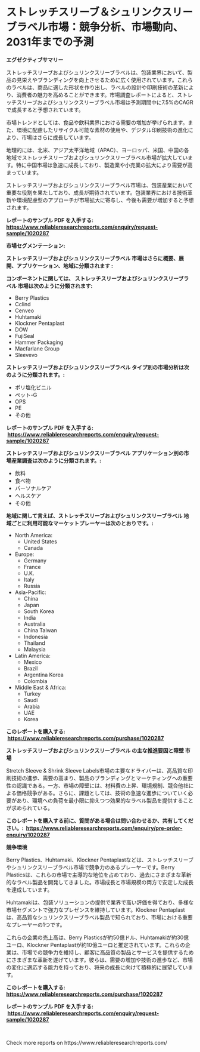 <p><h1>ストレッチスリーブ＆シュリンクスリーブラベル市場：競争分析、市場動向、2031年までの予測</h1></p><p><strong>エグゼクティブサマリー</strong></p>
<p><p>ストレッチスリーブおよびシュリンクスリーブラベルは、包装業界において、製品の見栄えやブランディングを向上させるために広く使用されています。これらのラベルは、商品に適した形状を作り出し、ラベルの設計や印刷技術の革新により、消費者の魅力を高めることができます。市場調査レポートによると、ストレッチスリーブおよびシュリンクスリーブラベル市場は予測期間中に7.5%のCAGRで成長すると予想されています。</p><p>市場トレンドとしては、食品や飲料業界における需要の増加が挙げられます。また、環境に配慮したリサイクル可能な素材の使用や、デジタル印刷技術の進化により、市場はさらに成長しています。</p><p>地理的には、北米、アジア太平洋地域（APAC）、ヨーロッパ、米国、中国の各地域でストレッチスリーブおよびシュリンクスリーブラベル市場が拡大しています。特に中国市場は急速に成長しており、製造業や小売業の拡大により需要が高まっています。</p><p>ストレッチスリーブおよびシュリンクスリーブラベル市場は、包装産業において重要な役割を果たしており、成長が期待されています。包装業界における技術革新や環境配慮型のアプローチが市場拡大に寄与し、今後も需要が増加すると予想されます。</p></p>
<p><strong>レポートのサンプル PDF を入手する: <a href="https://www.reliableresearchreports.com/enquiry/request-sample/1020287">https://www.reliableresearchreports.com/enquiry/request-sample/1020287</a></strong></p>
<p><strong>市場セグメンテーション:</strong></p>
<p><strong> ストレッチスリーブおよびシュリンクスリーブラベル 市場はさらに概要、展開、アプリケーション、地域に分類されます :</strong></p>
<p><strong>コンポーネントに関しては、 ストレッチスリーブおよびシュリンクスリーブラベル 市場は次のように分類されます: &nbsp;</strong></p>
<p><ul><li>Berry Plastics</li><li>Cclind</li><li>Cenveo</li><li>Huhtamaki</li><li>Klockner Pentaplast</li><li>DOW</li><li>FujiSeal</li><li>Hammer Packaging</li><li>Macfarlane Group</li><li>Sleevevo</li></ul></p>
<p><strong> ストレッチスリーブおよびシュリンクスリーブラベル タイプ別の市場分析は次のように分類されます。:</strong></p>
<p><ul><li>ポリ塩化ビニル</li><li>ペット-G</li><li>OPS</li><li>PE</li><li>その他</li></ul></p>
<p><strong>レポートのサンプル PDF を入手する: &nbsp;<a href="https://www.reliableresearchreports.com/enquiry/request-sample/1020287">https://www.reliableresearchreports.com/enquiry/request-sample/1020287</a></strong></p>
<p><strong> ストレッチスリーブおよびシュリンクスリーブラベル アプリケーション別の市場産業調査は次のように分類されます。:</strong></p>
<p><ul><li>飲料</li><li>食べ物</li><li>パーソナルケア</li><li>ヘルスケア</li><li>その他</li></ul></p>
<p><strong>地域に関して言えば、ストレッチスリーブおよびシュリンクスリーブラベル 地域ごとに利用可能なマーケットプレーヤーは次のとおりです。:</strong></p>
<p><ul>
    <li>
        North America:
        <ul>
            <li>United States</li>
            <li>Canada</li>
        </ul>
    </li>
    <li>
        Europe:
        <ul>
            <li>Germany</li>
            <li>France</li>
            <li>U.K.</li>
            <li>Italy</li>
            <li>Russia</li>
        </ul>
    </li>
    <li>
        Asia-Pacific:
        <ul>
            <li>China</li>
            <li>Japan</li>
            <li>South Korea</li>
            <li>India</li>
            <li>Australia</li>
            <li>China Taiwan</li>
            <li>Indonesia</li>
            <li>Thailand</li>
            <li>Malaysia</li>
        </ul>
    </li>
    <li>
        Latin America:
        <ul>
            <li>Mexico</li>
            <li>Brazil</li>
            <li>Argentina Korea</li>
            <li>Colombia</li>
        </ul>
    </li>
    <li>
        Middle East & Africa:
        <ul>
            <li>Turkey</li>
            <li>Saudi</li>
            <li>Arabia</li>
            <li>UAE</li>
            <li>Korea</li>
        </ul>
    </li>
    </ul></p>
<p><strong>このレポートを購入する: &nbsp;<a href="https://www.reliableresearchreports.com/purchase/1020287">https://www.reliableresearchreports.com/purchase/1020287</a></strong></p>
<p><strong>ストレッチスリーブおよびシュリンクスリーブラベル の主な推進要因と障壁 市場</strong></p>
<p><p>Stretch Sleeve & Shrink Sleeve Labels市場の主要なドライバーは、高品質な印刷技術の進歩、需要の高まり、製品のブランディングとマーケティングへの重要性の認識である。一方、市場の障壁には、材料費の上昇、環境規制、競合他社による価格競争がある。さらに、課題としては、技術の急速な進歩についていく必要があり、環境への負荷を最小限に抑えつつ効果的なラベル製品を提供することが求められている。</p></p>
<p><strong>このレポートを購入する前に、質問がある場合は問い合わせるか、共有してください。:&nbsp; <a href="https://www.reliableresearchreports.com/enquiry/pre-order-enquiry/1020287">https://www.reliableresearchreports.com/enquiry/pre-order-enquiry/1020287</a></strong></p>
<p><strong>競争環境</strong></p>
<p><p>Berry Plastics、Huhtamaki、Klockner Pentaplastなどは、ストレッチスリーブやシュリンクスリーブラベル市場で競争力のあるプレーヤーです。Berry Plasticsは、これらの市場で主導的な地位を占めており、過去にさまざまな革新的なラベル製品を開発してきました。市場成長と市場規模の両方で安定した成長を達成しています。</p><p>Huhtamakiは、包装ソリューションの提供で業界で高い評価を得ており、多様な市場セグメントで強力なプレゼンスを維持しています。Klockner Pentaplastは、高品質なシュリンクスリーブラベル製品で知られており、市場における重要なプレーヤーの1つです。</p><p>これらの企業の売上高は、Berry Plasticsが約50億ドル、Huhtamakiが約30億ユーロ、Klockner Pentaplastが約10億ユーロと推定されています。これらの企業は、市場での競争力を維持し、顧客に高品質の製品とサービスを提供するためにさまざまな革新を遂げています。彼らは、需要の増加や技術の進歩など、市場の変化に適応する能力を持っており、将来の成長に向けて積極的に展望しています。</p></p>
<p><strong>このレポートを購入する: &nbsp; <a href="https://www.reliableresearchreports.com/purchase/1020287">https://www.reliableresearchreports.com/purchase/1020287</a></strong></p>
<p><strong>レポートのサンプル PDF を入手する: &nbsp;<a href="https://www.reliableresearchreports.com/enquiry/request-sample/1020287">https://www.reliableresearchreports.com/enquiry/request-sample/1020287</a></strong><strong></strong></p>
<p>&nbsp;</p>
<p>Check more reports on https://www.reliableresearchreports.com/</p>